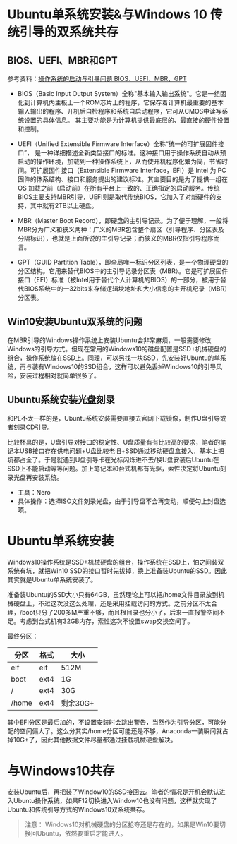 # Ubuntu单系统安装&与Windows 10 传统引导的双系统共存

## BIOS、UEFI、MBR和GPT
参考资料：[操作系统的启动与引导问题 BIOS、UEFI、MBR、GPT](https://www.cnblogs.com/sddai/p/6354289.html)

- BIOS（Basic Input Output System）全称"基本输入输出系统"。它是一组固化到计算机内主板上一个ROM芯片上的程序，它保存着计算机最重要的基本输入输出的程序、开机后自检程序和系统自启动程序，它可从CMOS中读写系统设置的具体信息。 其主要功能是为计算机提供最底层的、最直接的硬件设置和控制。  
  
- UEFI（Unified Extensible Firmware Interface）全称“统一的可扩展固件接口”， 是一种详细描述全新类型接口的标准。这种接口用于操作系统自动从预启动的操作环境，加载到一种操作系统上，从而使开机程序化繁为简，节省时间。可扩展固件接口（Extensible Firmware Interface，EFI）是 Intel 为 PC 固件的体系结构、接口和服务提出的建议标准。其主要目的是为了提供一组在 OS 加载之前（启动前）在所有平台上一致的、正确指定的启动服务。传统BIOS主要支持MBR引导，UEFI则是取代传统BIOS，它加入了对新硬件的支持，其中就有2TB以上硬盘。  
  
- MBR（Master Boot Record），即硬盘的主引导记录。为了便于理解，一般将MBR分为广义和狭义两种：广义的MBR包含整个扇区（引导程序、分区表及分隔标识），也就是上面所说的主引导记录；而狭义的MBR仅指引导程序而言。  
  
- GPT（GUID Partition Table），即全局唯一标识分区列表，是一个物理硬盘的分区结构。它用来替代BIOS中的主引导记录分区表（MBR）。它是可扩展固件接口（EFI）标准（被Intel用于替代个人计算机的BIOS）的一部分，被用于替代BIOS系统中的一32bits来存储逻辑块地址和大小信息的主开机纪录（MBR）分区表。

## Win10安装Ubuntu双系统的问题

在MBR引导的Windows操作系统上安装Ubuntu会非常麻烦，一般需要修改Windows的引导方式。但现在常用的Windows10的磁盘配置是SSD+机械硬盘的组合，操作系统放在SSD上。同理，可以另找一块SSD，先安装好Ubuntu的单系统，再与装有Windows10的SSD组合，这样可以避免丢掉Windows10的引导风险，安装过程相对就简单很多了。

## Ubuntu系统安装光盘刻录

和PE不太一样的是，Ubuntu系统安装需要直接去官网下载镜像，制作U盘引导或者刻录CD引导。

比较杯具的是，U盘引导对接口的稳定性、U盘质量有有比较高的要求，笔者的笔记本USB接口存在供电问题+U盘比较老旧+SSD通过移动硬盘盒接入，基本上把坑都占全了。于是就遇到U盘引导卡在光标闪烁进不去/换U盘安装后Ubuntu在SSD上不能启动等等问题。加上笔记本和台式机都有光驱，索性决定将Ubuntu刻录光盘再安装系统。

- 工具：Nero
- 具体操作：选择ISO文件刻录光盘，由于引导盘不会再变动，顺便勾上封盘选项。

# Ubuntu单系统安装

Windows10操作系统是SSD+机械硬盘的组合，操作系统在SSD上，怕之间装双系统有坑，就把Win10 SSD的接口暂时先拔掉，换上准备装Ubuntu的SSD。因此其实就是Ubuntu单系统安装了。

准备装Ubuntu的SSD大小只有64GB，虽然理论上可以把/home文件目录放到机械硬盘上，不过这次没这么处理，还是采用挂载访问的方式。之前分区不太合理，/boot只分了200多M严重不够，而且根目录也分小了，后来一直报警空间不足。考虑到台式机有32GB内存，索性这次不设置swap交换空间了。

最终分区：

分区 | 格式 |  大小  
-|-|-
|eif|eif|512M|
boot | ext4 | 1G |
/ | ext4 | 30G |
/home | ext4 | 剩余30G+ |

其中EFI分区是最后加的，不设置安装时会跳出警告，当然作为引导分区，可能分配的空间偏大了。这么分其实/home分区可能还是不够，Anaconda一装瞬间就占掉10G+了，因此其他数据文件尽量都通过挂载机械硬盘解决。

# 与Windows10共存

安装Ubuntu后，再把装了Window10的SSD接回去。笔者的情况是开机会默认进入Ubuntu操作系统，如果F12切换进入Window10也没有问题，这样就实现了Ubuntu和传统引导方式的Windows10双系统共存。

> 注意：
> Windows10对机械硬盘的分区抢夺还是存在的，如果是Win10要切换回Ubuntu，依然要重启才能进入。
<!--stackedit_data:
eyJoaXN0b3J5IjpbLTExODM3MTUxODVdfQ==
-->